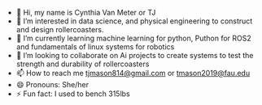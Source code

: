 - 👋 Hi, my name is Cynthia Van Meter or TJ 
- 👀 I’m interested in data science, and physical engineering to construct and design rollercoasters.
- 🌱 I’m currently learning machine learning for python, Puthon for ROS2 and fundamentals of linux systems for robotics
- 💞️ I’m looking to collaborate on Ai projects to create systems to test the strength and durability of rollercoasters 
- 📫 How to reach me tjmason814@gmail.com or tmason2019@fau.edu
- 😄 Pronouns: She/her
- ⚡ Fun fact: I used to bench 315lbs 

<!---
AxIS8/TJ Mason is a ✨ special ✨ repository because its `README.md` (this file) appears on your GitHub profile.
You can click the Preview link to take a look at your changes.
--->
